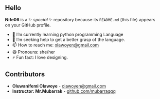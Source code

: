 ## **Hello**

**Nife06** is a ✨ _special_ ✨ repository because its `README.md` (this file) appears on your GitHub profile.

- 🌱 I’m currently learning python programming Language
- 🤔 I’m seeking help to get a better grasp of the language.
- 📫 How to reach me: olawoyen@gmail.com
- 😄 Pronouns: she/her
- ⚡ Fun fact: I love designing.

## Contributors

- **Oluwanifemi Olawoye** - [olawoyen@gmail.com](mailto:olawoyen@gmail.com)  
- **Instructor: Mr.Mubarrak** - [github.com/mubarraqqq](https://github.com/mubarraqqq)


